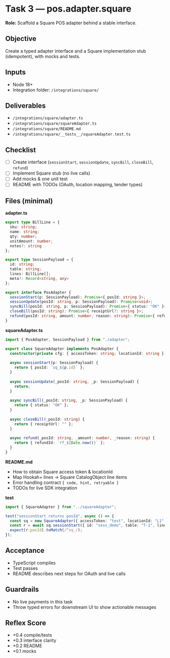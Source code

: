 # Task 3 — pos.adapter.square
**Role:** Scaffold a Square POS adapter behind a stable interface.

## Objective
Create a typed adapter interface and a Square implementation stub (idempotent), with mocks and tests.

## Inputs
- Node 18+
- Integration folder: `/integrations/square/`

## Deliverables
- `/integrations/square/adapter.ts`
- `/integrations/square/squareAdapter.ts`
- `/integrations/square/README.md`
- `/integrations/square/__tests__/squareAdapter.test.ts`

## Checklist
- [ ] Create interface (`sessionStart`, `sessionUpdate`, `syncBill`, `closeBill`, `refund`)
- [ ] Implement Square stub (no live calls)
- [ ] Add mocks & one unit test
- [ ] README with TODOs (OAuth, location mapping, tender types)

## Files (minimal)

**adapter.ts**
```typescript
export type BillLine = { 
  sku: string; 
  name: string; 
  qty: number; 
  unitAmount: number; 
  notes?: string 
};

export type SessionPayload = { 
  id: string; 
  table: string; 
  lines: BillLine[]; 
  meta?: Record<string, any> 
};

export interface PosAdapter {
  sessionStart(p: SessionPayload): Promise<{ posId: string }>;
  sessionUpdate(posId: string, p: SessionPayload): Promise<void>;
  syncBill(posId: string, p: SessionPayload): Promise<{ status: "OK" }>;
  closeBill(posId: string): Promise<{ receiptUrl?: string }>;
  refund(posId: string, amount: number, reason: string): Promise<{ refundId: string }>;
}
```

**squareAdapter.ts**
```typescript
import { PosAdapter, SessionPayload } from "./adapter";

export class SquareAdapter implements PosAdapter {
  constructor(private cfg: { accessToken: string; locationId: string }) {}
  
  async sessionStart(p: SessionPayload) { 
    return { posId: `sq_${p.id}` }; 
  }
  
  async sessionUpdate(_posId: string, _p: SessionPayload) { 
    return; 
  }
  
  async syncBill(_posId: string, _p: SessionPayload) { 
    return { status: "OK" }; 
  }
  
  async closeBill(_posId: string) { 
    return { receiptUrl: "" }; 
  }
  
  async refund(_posId: string, _amount: number, _reason: string) { 
    return { refundId: `rf_${Date.now()}` }; 
  }
}
```

**README.md**
- How to obtain Square access token & locationId
- Map Hookah+ lines → Square CatalogObject line items
- Error handling contract `{ code, hint, retryable }`
- TODOs for live SDK integration

**test**
```typescript
import { SquareAdapter } from "../squareAdapter";

test("sessionStart returns posId", async () => {
  const sq = new SquareAdapter({ accessToken: "test", locationId: "L1" });
  const r = await sq.sessionStart({ id: "sess_demo", table: "T-1", lines: [] });
  expect(r.posId).toMatch(/^sq_/);
});
```

## Acceptance
- TypeScript compiles
- Test passes
- README describes next steps for OAuth and live calls

## Guardrails
- No live payments in this task
- Throw typed errors for downstream UI to show actionable messages

## Reflex Score
- +0.4 compile/tests
- +0.3 interface clarity
- +0.2 README
- +0.1 mocks
